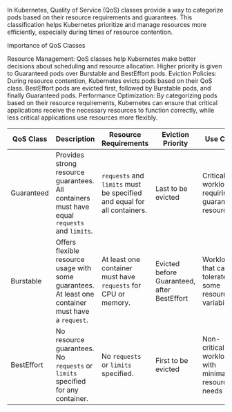 In Kubernetes, Quality of Service (QoS) classes provide a way to categorize pods based on their resource requirements and guarantees. This classification helps Kubernetes prioritize and manage resources more efficiently, especially during times of resource contention.

Importance of QoS Classes

Resource Management: QoS classes help Kubernetes make better decisions about scheduling and resource allocation. Higher priority is given to Guaranteed pods over Burstable and BestEffort pods.
Eviction Policies: During resource contention, Kubernetes evicts pods based on their QoS class. BestEffort pods are evicted first, followed by Burstable pods, and finally Guaranteed pods.
Performance Optimization: By categorizing pods based on their resource requirements, Kubernetes can ensure that critical applications receive the necessary resources to function correctly, while less critical applications use resources more flexibly.

| QoS Class    | Description                                                                                       | Resource Requirements                                                    | Eviction Priority                     | Use Case                                           |
|--------------|---------------------------------------------------------------------------------------------------|--------------------------------------------------------------------------|---------------------------------------|----------------------------------------------------|
| Guaranteed   | Provides strong resource guarantees. All containers must have equal `requests` and `limits`.     | `requests` and `limits` must be specified and equal for all containers. | Last to be evicted                    | Critical workloads requiring guaranteed resources  |
| Burstable    | Offers flexible resource usage with some guarantees. At least one container must have a `request`. | At least one container must have `requests` for CPU or memory.          | Evicted before Guaranteed, after BestEffort | Workloads that can tolerate some resource variability |
| BestEffort   | No resource guarantees. No `requests` or `limits` specified for any container.                    | No `requests` or `limits` specified.                                    | First to be evicted                   | Non-critical workloads with minimal resource needs |
